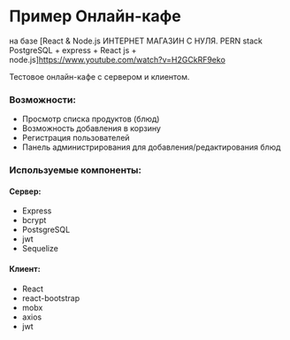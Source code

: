 # Пример Онлайн-кафе
на базе [React & Node.js ИНТЕРНЕТ МАГАЗИН С НУЛЯ. PERN stack PostgreSQL + express + React js + node.js]https://www.youtube.com/watch?v=H2GCkRF9eko

Тестовое онлайн-кафе с сервером и клиентом. 

### Возможности:
* Просмотр списка продуктов (блюд)
* Возможность добавления в корзину
* Регистрация пользователей
* Панель администрирования для добавления/редактирования блюд


### Используемые компоненты:
#### Сервер:
- Express
- bcrypt
- PostsgreSQL
- jwt
- Sequelize

#### Клиент:
- React
- react-bootstrap
- mobx
- axios
- jwt


